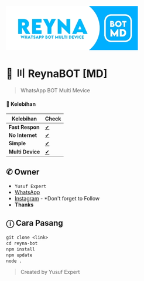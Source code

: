 <img src="ythumb.jpeg" alt="ReynaBOT">

# 🌱 〣 ReynaBOT [MD]
> WhatsApp BOT Multi Mevice

#### 💎 Kelebihan
|Kelebihan|Check|
|-|-|
|**Fast Respon**|[✔](https://github.com/avianz37)|
|**No Internet**|[✔](https://github.com/avianz37)|
|**Simple**|[✔](https://github.com/avianz37)|
|**Multi Device**|[✔](https://github.com/avianz37)|

## ✆ Owner
- `Yusuf Expert`
- [WhatsApp](wa.me/6283873115706)
- [Instagram](instagram.com/yusuf.expert) - *Don't forget to Follow
- **Thanks**

## ⓘ Cara Pasang
```
git clone <link>
cd reyna-bot
npm install
npm update
node .
```
> Created by Yusuf Expert

